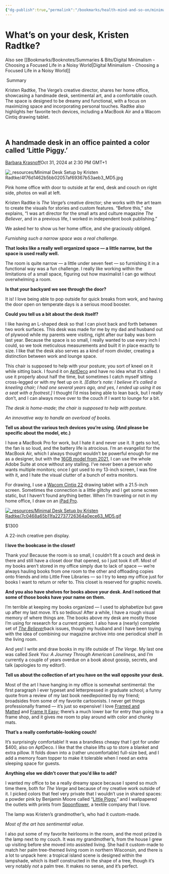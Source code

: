 ```yaml
---
{"dg-publish":true,"permalink":"/bookmarks/health-mind-and-so-on/minimal-desk-setup-by-kristen-radtke/","tags":["aesthetics","interesting","minimalism","productivity"]}
---
```



# What’s on your desk, Kristen Radtke?

Also see [[Bookmarks/Booknotes/Summaries & Bits/Digital Minimalism - Choosing a Focused Life in a Noisy World\|Digital Minimalism - Choosing a Focused Life in a Noisy World]]

 Summary

Kristen Radtke, The Verge’s creative director, shares her home office, showcasing a handmade desk, sentimental art, and a comfortable couch. The space is designed to be dreamy and functional, with a focus on maximizing space and incorporating personal touches. Radtke also highlights her favorite tech devices, including a MacBook Air and a Wacom Cintiq drawing tablet.

​

## A handmade desk in an office painted a color called ‘Little Piggy.’

[Barbara Krasnoff](safari-reader://www.theverge.com/authors/barbara-krasnoff)Oct 31, 2024 at 2:30 PM GMT+1

![_resources/Minimal Desk Setup by Kristen Radtke/4f76d1462b5bb02057af69367b53aeb3_MD5.jpg](/img/user/_resources/Minimal%20Desk%20Setup%20by%20Kristen%20Radtke/4f76d1462b5bb02057af69367b53aeb3_MD5.jpg)

Pink home office with door to outside at far end, desk and couch on right side, photos on wall at left.

Kristen Radtke is *The Verge*’s creative director; she works with the art team to create the visuals for stories and custom features. “Before this,” she explains, “I was art director for the small arts and culture magazine *The Believer*, and in a previous life, I worked in independent book publishing.”

We asked her to show us her home office, and she graciously obliged.

_Furnishing such a narrow space was a real challenge._

**That looks like a really well organized space — a little narrow, but the space is used really well.**

The room is quite narrow — a little under seven feet — so furnishing it in a functional way was a fun challenge. I really like working within the limitations of a small space, figuring out how maximalist I can go without overwhelming a room.

**Is that your backyard we see through the door?**

It is! I love being able to pop outside for quick breaks from work, and having the door open on temperate days is a serious mood booster.

**Could you tell us a bit about the desk itself?**

I like having an L-shaped desk so that I can pivot back and forth between two work surfaces. This desk was made for me by my dad and husband out of plywood while my parents were visiting, right after our baby was born last year. Because the space is so small, I really wanted to use every inch I could, so we took meticulous measurements and built it in place exactly to size. I like that the desk also serves as a kind of room divider, creating a distinction between work and lounge space.

This chair is supposed to help with your posture; you sort of kneel on it while sitting back. I found it on [AptDeco](https://www.aptdeco.com/) and have no idea what it’s called. I use it properly about half the time, but sometimes I catch myself sitting cross-legged or with my feet up on it. *[Editor’s note: I believe it’s called a kneeling chair; I had one several years ago, and yes, I ended up using it as a seat with a footrest.]* I thought I’d miss being able to lean back, but I really don’t, and I can always move over to the couch if I want to lounge for a bit.

_The desk is home-made; the chair is supposed to help with posture._

_An innovative way to handle an overload of books._

**Tell us about the various tech devices you’re using. (And please be specific about the model, etc.)**

I have a MacBook Pro for work, but I hate it and never use it. It gets so hot, the fan is so loud, and the battery life is atrocious. I’m an evangelist for the MacBook Air, which I always thought wouldn’t be powerful enough for me as a designer, but with the [16GB model from 2021](https://www.theverge.com/21569603/apple-macbook-air-m1-review-price-specs-features-arm-silicon), I can use the whole Adobe Suite at once without any stalling. I’ve never been a person who wants multiple monitors; once I got used to my 13-inch screen, I was fine with it, and I hate the visual clutter of a bunch of extra monitors.

For drawing, I use a [Wacom Cintiq 22](https://www.theverge.com/2019/7/18/20690999/wacom-cintiq-22-pen-tablet) drawing tablet with a 21.5-inch screen. Sometimes the connection is a little glitchy and I get some screen static, but I haven’t found anything better. When I’m traveling or not in my home office, I draw on an [iPad Pro](https://www.theverge.com/24155440/apple-ipad-pro-2024-review).

[![_resources/Minimal Desk Setup by Kristen Radtke/7c0468a65b11fa22737726364a0ece63_MD5.gif](/img/user/_resources/Minimal%20Desk%20Setup%20by%20Kristen%20Radtke/7c0468a65b11fa22737726364a0ece63_MD5.gif)](https://www.amazon.com/Wacom-Drawing-Graphic-Pressure-Levels-DTK2260K0A/dp/B07TR7YQ8Y/ref=as_li_ss_tl?tag=theverge02-20&ascsubtag=__vg1116awT__24041848__nPhirj________________)

$1300

A 22-inch creative pen display. 

**I love the bookcase in the closet!**

Thank you! Because the room is so small, I couldn’t fit a couch and desk in there and still have a closet door that opened, so I just took it off. Most of my books aren’t stored in my office simply due to lack of space — we’re always hauling books from one room to the other and offloading copies onto friends and into Little Free Libraries — so I try to keep my office just for books I want to return or refer to. This closet is reserved for graphic novels.

**And you also have shelves for books above your desk. And I noticed that some of those books have your name on them.**

I’m terrible at keeping my books organized — I used to alphabetize but gave up after my last move. It’s so tedious! After a while, I have a rough visual memory of where things are. The books above my desk are mostly those I’m using for research for a current project. I also have a (nearly) complete set of [_The Believer_](https://www.thebeliever.net/)back issues, though my husband and I have been toying with the idea of combining our magazine archive into one periodical shelf in the living room.

And yes! I write and draw books in my life outside of *The Verge*. My last one was called *Seek You: A Journey Through American Loneliness*, and I’m currently a couple of years overdue on a book about gossip, secrets, and talk (apologies to my editor!).

**Tell us about the collection of art you have on the wall opposite your desk.**

Most of the art I have hanging in my office is somewhat sentimental: the first paragraph I ever typeset and letterpressed in graduate school; a funny quote from a review of my last book needlepointed by my friend; broadsides from some of my favorite cartoonists. I never get things professionally framed — it’s just so expensive! I love [Framed and Matted](https://framedandmatted.com/) and [Frame It Easy](https://www.frameiteasy.com/?utm_source=google&utm_medium=cpc&utm_campaign=1043530730&utm_term=frame+it+easy&utm_content=621364131076&gad_source=1&gclid=Cj0KCQjwmt24BhDPARIsAJFYKk2zXzf8X-2n-SckDDd4iCo06K0ImQh8KFXu_zTNIa-AgmhPaTvPc60aAkckEALw_wcB&fastrID=wf_faq); there’s a much lower bar for entry than going to a frame shop, and it gives me room to play around with color and chunky mats.

**That’s a really comfortable-looking couch!**

It’s surprisingly comfortable! It was a brandless cheapy that I got for under $400, also on AptDeco. I like that the chaise lifts up to store a blanket and extra pillow. It folds down into a (rather uncomfortable) full-size bed, and I add a memory foam topper to make it tolerable when I need an extra sleeping space for guests.

**Anything else we didn’t cover that you’d like to add?**

I wanted my office to be a really dreamy space because I spend so much time there, both for *The Verge* and because of my creative work outside of it. I picked colors that feel very private that I wouldn’t use in shared spaces: a powder pink by Benjamin Moore called “[Little Piggy](https://go.skimresources.com/?id=1025X1701640&xs=1&url=https%3A%2F%2Fwww.benjaminmoore.com%2Fen-us%2Fpaint-colors%2Fcolor%2F2008-60%2Flittle-piggy&xcust=__vg1116awT__24041848__________________),” and I wallpapered the outlets with prints from [Spoonflower](https://go.skimresources.com/?id=1025X1701640&xs=1&url=https%3A%2F%2Fwww.spoonflower.com%2F&xcust=__vg1116awT__24041848__________________), a textile company that I love. 

The lamp was Kristen’s grandmother’s, who had it custom-made.

_Most of the art has sentimental value._

I also put some of my favorite heirlooms in the room, and the most prized is the lamp next to my couch. It was my grandmother’s, from the house I grew up visiting before she moved into assisted living. She had it custom-made to match her palm tree-themed living room in northern Wisconsin, and there is a lot to unpack here: a tropical island scene is designed within the lampshade, which is itself constructed in the shape of a tree, though it’s very notably *not* a palm tree. It makes no sense, and it’s perfect.
